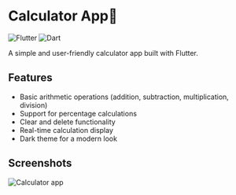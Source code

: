 # Calculator App🧮

![Flutter](https://img.shields.io/badge/Flutter-blue.svg)
![Dart](https://img.shields.io/badge/Dart-blue.svg)

A simple and user-friendly calculator app built with Flutter.

## Features

- Basic arithmetic operations (addition, subtraction, multiplication, division)
- Support for percentage calculations
- Clear and delete functionality
- Real-time calculation display
- Dark theme for a modern look

## Screenshots

![Calculator app](https://github.com/abdulrahmanabs/calculator_app/assets/58333909/f805a423-5b4b-4374-856c-27e1cc4e1918)

